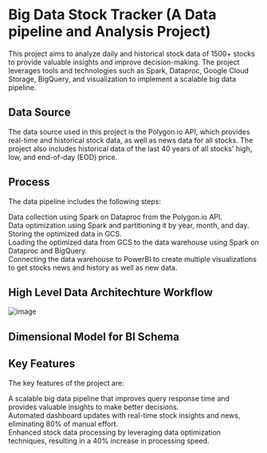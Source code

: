 # Big Data Stock Tracker (A Data pipeline and Analysis Project)

This project aims to analyze daily and historical stock data of 1500+ stocks to provide valuable insights and improve decision-making. The project leverages tools and technologies such as Spark, Dataproc, Google Cloud Storage, BigQuery, and visualization to implement a scalable big data pipeline.

## Data Source  
The data source used in this project is the Polygon.io API, which provides real-time and historical stock data, as well as news data for all stocks. The project also includes historical data of the last 40 years of all stocks' high, low, and end-of-day (EOD) price.

## Process
The data pipeline includes the following steps:  

Data collection using Spark on Dataproc from the Polygon.io API.  
Data optimization using Spark and partitioning it by year, month, and day.  
Storing the optimized data in GCS.  
Loading the optimized data from GCS to the data warehouse using Spark on Dataproc and BigQuery.  
Connecting the data warehouse to PowerBI to create multiple visualizations to get stocks news and history as well as new data.  


## High Level Data Architechture Workflow

![image](https://user-images.githubusercontent.com/78148121/223528929-d4fc965d-8a97-40e1-8c1d-4fa820c62423.png)


## Dimensional Model for BI Schema 



## Key Features
The key features of the project are:  

A scalable big data pipeline that improves query response time and provides valuable insights to make better decisions.  
Automated dashboard updates with real-time stock insights and news, eliminating 80% of manual effort.  
Enhanced stock data processing by leveraging data optimization techniques, resulting in a 40% increase in processing speed.  
